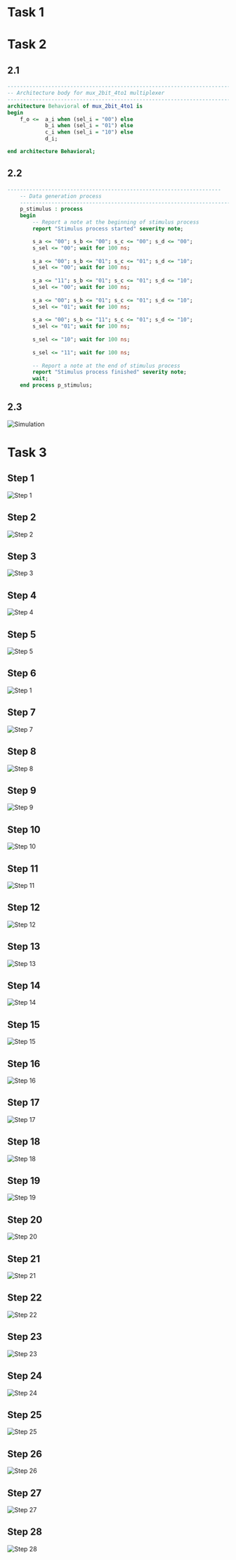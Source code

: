 # Task 1


# Task 2

## 2.1
```vhdl
------------------------------------------------------------------------
-- Architecture body for mux_2bit_4to1 multiplexer
------------------------------------------------------------------------
architecture Behavioral of mux_2bit_4to1 is
begin
    f_o <=  a_i when (sel_i = "00") else
            b_i when (sel_i = "01") else
            c_i when (sel_i = "10") else
            d_i;

end architecture Behavioral;
```

## 2.2
```vhdl
--------------------------------------------------------------------
    -- Data generation process
    --------------------------------------------------------------------
    p_stimulus : process
    begin
        -- Report a note at the beginning of stimulus process
        report "Stimulus process started" severity note;

        s_a <= "00"; s_b <= "00"; s_c <= "00"; s_d <= "00";
        s_sel <= "00"; wait for 100 ns;
        
        s_a <= "00"; s_b <= "01"; s_c <= "01"; s_d <= "10";
        s_sel <= "00"; wait for 100 ns;
        
        s_a <= "11"; s_b <= "01"; s_c <= "01"; s_d <= "10";
        s_sel <= "00"; wait for 100 ns;
        
        s_a <= "00"; s_b <= "01"; s_c <= "01"; s_d <= "10";
        s_sel <= "01"; wait for 100 ns;
        
        s_a <= "00"; s_b <= "11"; s_c <= "01"; s_d <= "10";
        s_sel <= "01"; wait for 100 ns;
        
        s_sel <= "10"; wait for 100 ns;
        
        s_sel <= "11"; wait for 100 ns;
        
        -- Report a note at the end of stimulus process
        report "Stimulus process finished" severity note;
        wait;
    end process p_stimulus;
```

## 2.3
![Simulation](https://github.com/Matej-Podany/Digital-electronics-1/blob/main/Labs/03-vivado/images/simulation.jpg "Simulation")

# Task 3

## Step 1

![Step 1](https://github.com/Matej-Podany/Digital-electronics-1/blob/main/Labs/03-vivado/images/1.png "Step 1")

## Step 2

![Step 2](https://github.com/Matej-Podany/Digital-electronics-1/blob/main/Labs/03-vivado/images/2.png "Step 2")

## Step 3

![Step 3](https://github.com/Matej-Podany/Digital-electronics-1/blob/main/Labs/03-vivado/images/3.png "Step 3")

## Step 4

![Step 4](https://github.com/Matej-Podany/Digital-electronics-1/blob/main/Labs/03-vivado/images/4.png "Step 4")

## Step 5

![Step 5](https://github.com/Matej-Podany/Digital-electronics-1/blob/main/Labs/03-vivado/images/5.png "Step 5")

## Step 6

![Step 1](https://github.com/Matej-Podany/Digital-electronics-1/blob/main/Labs/03-vivado/images/6.png "Step 6")

## Step 7

![Step 7](https://github.com/Matej-Podany/Digital-electronics-1/blob/main/Labs/03-vivado/images/7.png "Step 7")

## Step 8

![Step 8](https://github.com/Matej-Podany/Digital-electronics-1/blob/main/Labs/03-vivado/images/8.png "Step 8")

## Step 9

![Step 9](https://github.com/Matej-Podany/Digital-electronics-1/blob/main/Labs/03-vivado/images/9.png "Step 9")

## Step 10

![Step 10](https://github.com/Matej-Podany/Digital-electronics-1/blob/main/Labs/03-vivado/images/10.png "Step 10")

## Step 11

![Step 11](https://github.com/Matej-Podany/Digital-electronics-1/blob/main/Labs/03-vivado/images/11.png "Step 11")

## Step 12

![Step 12](https://github.com/Matej-Podany/Digital-electronics-1/blob/main/Labs/03-vivado/images/12.png "Step 12")

## Step 13

![Step 13](https://github.com/Matej-Podany/Digital-electronics-1/blob/main/Labs/03-vivado/images/13.png "Step 13")

## Step 14

![Step 14](https://github.com/Matej-Podany/Digital-electronics-1/blob/main/Labs/03-vivado/images/14.png "Step 14")

## Step 15

![Step 15](https://github.com/Matej-Podany/Digital-electronics-1/blob/main/Labs/03-vivado/images/15.png "Step 15")

## Step 16

![Step 16](https://github.com/Matej-Podany/Digital-electronics-1/blob/main/Labs/03-vivado/images/16.png "Step 16")

## Step 17

![Step 17](https://github.com/Matej-Podany/Digital-electronics-1/blob/main/Labs/03-vivado/images/17.png "Step 17")

## Step 18

![Step 18](https://github.com/Matej-Podany/Digital-electronics-1/blob/main/Labs/03-vivado/images/18.png "Step 18")

## Step 19

![Step 19](https://github.com/Matej-Podany/Digital-electronics-1/blob/main/Labs/03-vivado/images/19.png "Step 19")

## Step 20

![Step 20](https://github.com/Matej-Podany/Digital-electronics-1/blob/main/Labs/03-vivado/images/20.png "Step 20")

## Step 21

![Step 21](https://github.com/Matej-Podany/Digital-electronics-1/blob/main/Labs/03-vivado/images/21.png "Step 21")

## Step 22

![Step 22](https://github.com/Matej-Podany/Digital-electronics-1/blob/main/Labs/03-vivado/images/22.png "Step 22")

## Step 23

![Step 23](https://github.com/Matej-Podany/Digital-electronics-1/blob/main/Labs/03-vivado/images/23.png "Step 23")

## Step 24

![Step 24](https://github.com/Matej-Podany/Digital-electronics-1/blob/main/Labs/03-vivado/images/24.png "Step 24")

## Step 25

![Step 25](https://github.com/Matej-Podany/Digital-electronics-1/blob/main/Labs/03-vivado/images/25.png "Step 25")

## Step 26

![Step 26](https://github.com/Matej-Podany/Digital-electronics-1/blob/main/Labs/03-vivado/images/26.png "Step 26")

## Step 27

![Step 27](https://github.com/Matej-Podany/Digital-electronics-1/blob/main/Labs/03-vivado/images/27.png "Step 27")

## Step 28

![Step 28](https://github.com/Matej-Podany/Digital-electronics-1/blob/main/Labs/03-vivado/images/28.png "Step 28")
